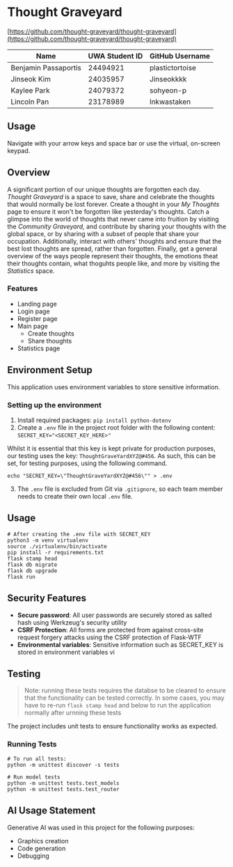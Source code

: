 # Thought Graveyard

[https://github.com/thought-graveyard/thought-graveyard](https://github.com/thought-graveyard/thought-graveyard)


| Name                 | UWA Student ID | GitHub Username |
|----------------------|----------------|-----------------|
| Benjamin Passaportis | 24494921       | plastictortoise |
| Jinseok Kim          | 24035957       | Jinseokkkk      |
| Kaylee Park          | 24079372       | sohyeon-p       |
| Lincoln Pan          | 23178989       | lnkwastaken     |

## Usage

Navigate with your arrow keys and space bar or use the virtual, on-screen keypad.

## Overview

A significant portion of our unique thoughts are forgotten each day. *Thought Graveyard* is a space to save, share and celebrate the thoughts that would normally be lost forever. Create a thought in your *My Thoughts* page to ensure it won't be forgotten like yesterday's thoughts. Catch a glimpse into the world of thoughts that never came into fruition by visiting the *Community Graveyard*, and contribute by sharing your thoughts with the global space, or by sharing with a subset of people that share your occupation. Additionally, interact with others' thoughts and ensure that the best lost thoughts are spread, rather than forgotten. Finally, get a general overview of the ways people represent their thoughts, the emotions theat their thoughts contain, what thoguhts people like, and more by visiting the *Statistics* space.

### Features

- Landing page
- Login page
- Register page
- Main page
  - Create thoughts
  - Share thoughts
- Statistics page

## Environment Setup

This application uses environment variables to store sensitive information.

### Setting up the environment

1. Install required packages: 
   `pip install python-dotenv`
2. Create a `.env` file in the project root folder with the following content:
   `SECRET_KEY="<SECRET_KEY_HERE>"`

Whilst it is essential that this key is kept private for production purposes, our testing uses the key: `ThoughtGraveYardXYZ@#456`. As such, this can be set, for testing purposes, using the following command.

```
echo "SECRET_KEY=\"ThoughtGraveYardXYZ@#456\"" > .env
```

3. The `.env` file is excluded from Git via `.gitignore`, so each team member needs to create their own local `.env` file.

## Usage

```
# After creating the .env file with SECRET_KEY
python3 -m venv virtualenv
source ./virtualenv/bin/activate
pip install -r requirements.txt
flask stamp head
flask db migrate
flask db upgrade
flask run
```

## Security Features

- **Secure password**: All user passwords are securely stored as salted hash using Werkzeug's security utility
- **CSRF Protection**: All forms are protected from against cross-site request forgery attacks using the CSRF protection of Flask-WTF
- **Environmental variables**: Sensitive information such as SECRET_KEY is stored in environment variables vi


## Testing

> Note: running these tests requires the databse to be cleared to ensure that the functionality can be tested correctly. 
> In some cases, you may have to re-run `flask stamp head` and below to run the application normally after urnning these tests


The project includes unit tests to ensure functionality works as expected.


### Running Tests

```
# To run all tests:
python -m unittest discover -s tests

# Run model tests
python -m unittest tests.test_models
python -m unittest tests.test_router
```

## AI Usage Statement

Generative AI was used in this project for the following purposes:
- Graphics creation
- Code generation
- Debugging